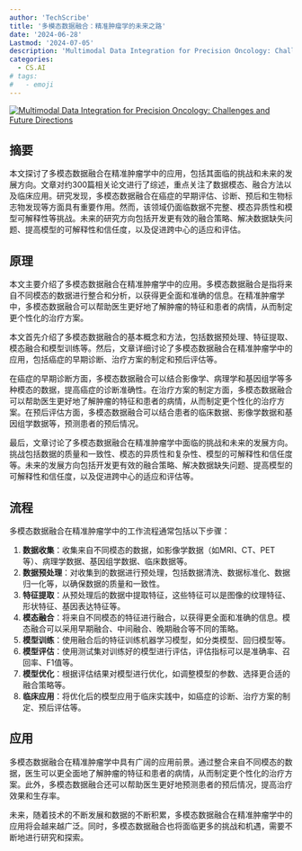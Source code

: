 ```yaml
---
author: 'TechScribe'
title: '多模态数据融合：精准肿瘤学的未来之路'
date: '2024-06-28'
Lastmod: '2024-07-05'
description: 'Multimodal Data Integration for Precision Oncology: Challenges and Future Directions'
categories:
  - CS.AI
# tags:
#   - emoji
---
```


[![Multimodal Data Integration for Precision Oncology: Challenges and Future Directions](https://arxiv-research-1301205113.cos.ap-guangzhou.myqcloud.com/images/2406.19611v1.pdf_0.jpg)](https://arxiv.org/abs/2406.19611v1)

## 摘要

本文探讨了多模态数据融合在精准肿瘤学中的应用，包括其面临的挑战和未来的发展方向。文章对约300篇相关论文进行了综述，重点关注了数据模态、融合方法以及临床应用。研究发现，多模态数据融合在癌症的早期评估、诊断、预后和生物标志物发现等方面具有重要作用。然而，该领域仍面临数据不完整、模态异质性和模型可解释性等挑战。未来的研究方向包括开发更有效的融合策略、解决数据缺失问题、提高模型的可解释性和信任度，以及促进跨中心的适应和评估。<!--more-->

## 原理

本文主要介绍了多模态数据融合在精准肿瘤学中的应用。多模态数据融合是指将来自不同模态的数据进行整合和分析，以获得更全面和准确的信息。在精准肿瘤学中，多模态数据融合可以帮助医生更好地了解肿瘤的特征和患者的病情，从而制定更个性化的治疗方案。

本文首先介绍了多模态数据融合的基本概念和方法，包括数据预处理、特征提取、模态融合和模型训练等。然后，文章详细讨论了多模态数据融合在精准肿瘤学中的应用，包括癌症的早期诊断、治疗方案的制定和预后评估等。

在癌症的早期诊断方面，多模态数据融合可以结合影像学、病理学和基因组学等多种模态的数据，提高癌症的诊断准确性。在治疗方案的制定方面，多模态数据融合可以帮助医生更好地了解肿瘤的特征和患者的病情，从而制定更个性化的治疗方案。在预后评估方面，多模态数据融合可以结合患者的临床数据、影像学数据和基因组学数据等，预测患者的预后情况。

最后，文章讨论了多模态数据融合在精准肿瘤学中面临的挑战和未来的发展方向。挑战包括数据的质量和一致性、模态的异质性和复杂性、模型的可解释性和信任度等。未来的发展方向包括开发更有效的融合策略、解决数据缺失问题、提高模型的可解释性和信任度，以及促进跨中心的适应和评估等。

## 流程

多模态数据融合在精准肿瘤学中的工作流程通常包括以下步骤：
1. **数据收集**：收集来自不同模态的数据，如影像学数据（如MRI、CT、PET等）、病理学数据、基因组学数据、临床数据等。
2. **数据预处理**：对收集到的数据进行预处理，包括数据清洗、数据标准化、数据归一化等，以确保数据的质量和一致性。
3. **特征提取**：从预处理后的数据中提取特征，这些特征可以是图像的纹理特征、形状特征、基因表达特征等。
4. **模态融合**：将来自不同模态的特征进行融合，以获得更全面和准确的信息。模态融合可以采用早期融合、中间融合、晚期融合等不同的策略。
5. **模型训练**：使用融合后的特征训练机器学习模型，如分类模型、回归模型等。
6. **模型评估**：使用测试集对训练好的模型进行评估，评估指标可以是准确率、召回率、F1值等。
7. **模型优化**：根据评估结果对模型进行优化，如调整模型的参数、选择更合适的融合策略等。
8. **临床应用**：将优化后的模型应用于临床实践中，如癌症的诊断、治疗方案的制定、预后评估等。

## 应用

多模态数据融合在精准肿瘤学中具有广阔的应用前景。通过整合来自不同模态的数据，医生可以更全面地了解肿瘤的特征和患者的病情，从而制定更个性化的治疗方案。此外，多模态数据融合还可以帮助医生更好地预测患者的预后情况，提高治疗效果和生存率。

未来，随着技术的不断发展和数据的不断积累，多模态数据融合在精准肿瘤学中的应用将会越来越广泛。同时，多模态数据融合也将面临更多的挑战和机遇，需要不断地进行研究和探索。